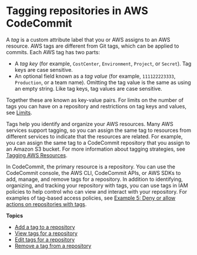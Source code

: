 # Tagging repositories in AWS CodeCommit<a name="how-to-tag-repository"></a>

A *tag* is a custom attribute label that you or AWS assigns to an AWS resource\. AWS tags are different from Git tags, which can be applied to commits\. Each AWS tag has two parts:
+ A *tag key* \(for example, `CostCenter`, `Environment`, `Project`, or `Secret`\)\. Tag keys are case sensitive\.
+ An optional field known as a *tag value* \(for example, `111122223333`, `Production`, or a team name\)\. Omitting the tag value is the same as using an empty string\. Like tag keys, tag values are case sensitive\.

Together these are known as key\-value pairs\. For limits on the number of tags you can have on a repository and restrictions on tag keys and values, see [Limits](limits.md#limits-tags)\.

Tags help you identify and organize your AWS resources\. Many AWS services support tagging, so you can assign the same tag to resources from different services to indicate that the resources are related\. For example, you can assign the same tag to a CodeCommit repository that you assign to an Amazon S3 bucket\. For more information about tagging strategies, see [Tagging AWS Resources](https://docs.aws.amazon.com/general/latest/gr/aws_tagging.html)\. 

In CodeCommit, the primary resource is a repository\. You can use the CodeCommit console, the AWS CLI, CodeCommit APIs, or AWS SDKs to add, manage, and remove tags for a repository\. In addition to identifying, organizing, and tracking your repository with tags, you can use tags in IAM policies to help control who can view and interact with your repository\. For examples of tag\-based access policies, see [Example 5: Deny or allow actions on repositories with tags](customer-managed-policies.md#identity-based-policies-example-5)\.

**Topics**
+ [Add a tag to a repository](how-to-tag-repository-add.md)
+ [View tags for a repository](how-to-tag-repository-list.md)
+ [Edit tags for a repository](how-to-tag-repository-update.md)
+ [Remove a tag from a repository](how-to-tag-repository-delete.md)